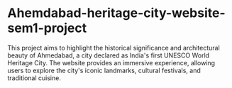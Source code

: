 # Ahemdabad-heritage-city-website-sem1-project
This project aims to highlight the historical significance and architectural beauty of Ahmedabad, a city declared as India's first UNESCO World Heritage City. The website provides an immersive experience, allowing users to explore the city's iconic landmarks, cultural festivals, and traditional cuisine.

